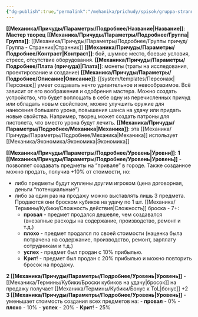 ```yaml
---
{"dg-publish":true,"permalink":"/mehanika/prichudy/spisok/gruppa-strannik/master-tvorecz/"}
---
```


**[[Механика/Причуды/Параметры/Подробнее/Название\|Название]]**: **Мастер творец**
**[[Механика/Причуды/Параметры/Подробнее/Группа\|Группа]]**: [[Механика/Причуды/Параметры/Подробнее/Группы причуд/Группа - Странник\|Странник]] 
**[[Механика/Причуды/Параметры/Подробнее/Контраст\|Контраст]]**: бой, шумное место, боевые условия, стресс, отсутствие оборудования.
**[[Механика/Причуды/Параметры/Подробнее/Плата (причуда)\|Плата]]**: монеты (траты на исследования, проектирование и создание)
**[[Механика/Причуды/Параметры/Подробнее/Описание\|Описание]]**: [[system/templates/Персонаж\|Персонаж]] умеет создавать нечто удивительное и невообразимое. Всё зависит от его воображения и одобрения мастера. Можно создать устройство, что будет воплощать в себе одну из перечисленных причуд или обладать новым свойством, можно улучшить оружие для нанесения большего урона, повышения шанса на удачу или придать новые свойства. Например, творец может создать патроны для пистолета, что вместо урона будут лечить.
**[[Механика/Причуды/Параметры/Подробнее/Механика\|Механика]]**: эта [[Механика/Причуды/Параметры/Подробнее/Механика\|Механика]] использует [[Механика/Экономика/Экономика\|Экономика]]

**[[Механика/Причуды/Параметры/Подробнее/Уровень\|Уровни]]**:
**1 [[Механика/Причуды/Параметры/Подробнее/Уровень\|Уровень]]** - позволяет создавать предметы на “привале” в городе. Также созданное можно продать, получив +10% от стоимости, но:
- либо предметы будут куплены другим игроком (цена договорная, деньги “потенциальные”)
- либо за один раз на продажу можно выставлять лишь 3 предмета. Продаются они броском кубиков на удачу по 1 шт. [[Механика/Термины/Кубики/Сложность действия\|Сложность]] броска - 7+:
	- **провал** - предмет продался дешевле, чем создавался (внезапные расходы на содержание, производство, ремонт и т.д.)
	- **плохо** - предмет продался по своей стоимости (наценка была потрачена на содержание, производство, ремонт, зарплату сотрудникам и т.д.)
	- **успех** - предмет был продан с 10% прибылью. 
	- **Крит**! - предмет был продан с 20% прибылью и можно повторить бросок на продажу. 

**2 [[Механика/Причуды/Параметры/Подробнее/Уровень\|Уровень]]** - [[Механика/Термины/Кубики/Броски кубиков на удачу\|бросок]] на продажу получает [[Механика/Термины/Кубики/Бонус к ToL\|бонус]] +2
**3 [[Механика/Причуды/Параметры/Подробнее/Уровень\|Уровень]]** - уменьшает стоимость создания всех предметов на:
	- **провал** - 0%
	- **плохо** - 10%
	- **успех** - 20%
	- **Крит**! - 25%